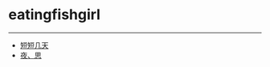 # eatingfishgirl


---

 - [短短几天][1]
 - [夜、思][2]


  [1]: https://www.zybuluo.com/jw/note/1748689
  [2]: https://www.zybuluo.com/jw/note/1749029
